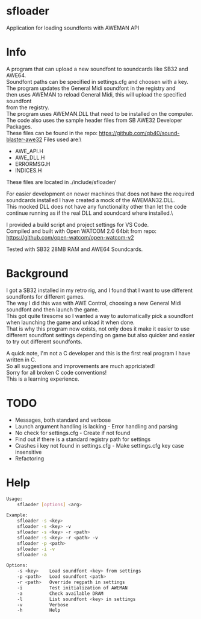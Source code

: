 # sfloader
Application for loading soundfonts with AWEMAN API

# Info
A program that can upload a new soundfont to soundcards like SB32 and AWE64.\
Soundfont paths can be specified in settings.cfg and choosen with a key.\
The program updates the General Midi soundfont in the registry and\
then uses AWEMAN to reload General Midi, this will upload the specified soundfont\
from the registry.
<br>
The program uses AWEMAN.DLL that need to be installed on the computer.\
The code also uses the sample header files from SB AWE32 Developer Packages.\
These files can be found in the repo: https://github.com/qb40/sound-blaster-awe32
Files used are:\
- AWE_API.H
- AWE_DLL.H
- ERRORMSG.H
- INDICES.H

These files are located in ./include/sfloader/

For easier development on newer machines that does not have the required soundcards installed I have created a mock of the AWEMAN32.DLL.\
This mocked DLL does not have any functionality other than let the code continue running as if the real DLL and soundcard where installed.\

I provided a build script and project settings for VS Code.\
Compiled and built with Open WATCOM 2.0 64bit from repo: https://github.com/open-watcom/open-watcom-v2

Tested with SB32 28MB RAM and AWE64 Soundcards.

# Background
I got a SB32 installed in my retro rig, and I found that I want to use different soundfonts for different games.\
The way I did this was with AWE Control, choosing a new General Midi soundfont and then launch the game.\
This got quite tiresome so I wanted a way to automatically pick a soundfont when launching the game and unload it when done.\
That is why this program now exists, not only does it make it easier to use different soundfont settings depending on game but also quicker and easier to try out different soundfonts.

A quick note, I'm not a C developer and this is the first real program I have written in C.\
So all suggestions and improvements are much appriciated!\
Sorry for all broken C code conventions!\
This is a learning experience.

# TODO
- Messages, both standard and verbose
- Launch argument handling is lacking - Error handling and parsing
- No check for settings.cfg - Create if not found
- Find out if there is a standard registry path for settings
- Crashes i key not found in settings.cfg - Make settings.cfg key case insensitive
- Refactoring

# Help
```sh
Usage:
	sflaoder [options] <arg>

Example:
	sfloader -s <key>
	sfloader -s <key> -v
	sfloader -s <key> -r <path>
	sfloader -s <key> -r <path> -v
	sfloader -p <path>
	sfloader -i -v
	sfloader -a

Options:
	-s <key>	Load soundfont <key> from settings
	-p <path>	Load soundfont <path>
	-r <path>	Override regpath in settings
	-i			Test initialization of AWEMAN
	-a			Check available DRAM
	-l			List soundfont <key> in settings
	-v			Verbose
	-h			Help
```